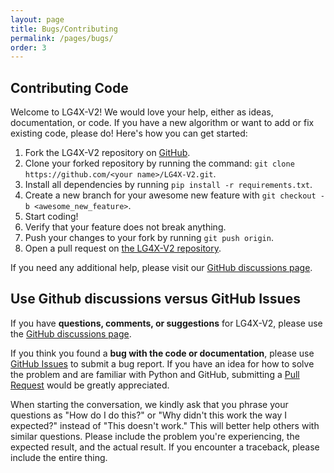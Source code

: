 ```yaml
---
layout: page
title: Bugs/Contributing
permalink: /pages/bugs/
order: 3
---
```


## Contributing Code

Welcome to LG4X-V2! We would love your help, either as ideas, documentation, or code. If you have a new algorithm or want to add or fix existing code, please do! Here's how you can get started:

1. Fork the LG4X-V2 repository on [GitHub](https://github.com/Julian-Hochhaus/LG4X-V2/fork).
2. Clone your forked repository by running the command: 
`git clone https://github.com/<your name>/LG4X-V2.git`.
3. Install all dependencies by running 
`pip install -r requirements.txt`.
4. Create a new branch for your awesome new feature with `git checkout -b <awesome_new_feature>`.
5. Start coding!
6. Verify that your feature does not break anything.
7. Push your changes to your fork by running `git push origin`.
8. Open a pull request on [the LG4X-V2 repository](https://github.com/Julian-Hochhaus/LG4X-V2/pulls).

If you need any additional help, please visit our [GitHub discussions page](https://github.com/Julian-Hochhaus/LG4X-V2/discussions).

## Use Github discussions versus GitHub Issues

If you have **questions, comments, or suggestions** for LG4X-V2, please use the [GitHub discussions page](https://github.com/Julian-Hochhaus/LG4X-V2/discussions).

If you think you found a **bug with the code or documentation**, please use [GitHub Issues](https://github.com/Julian-Hochhaus/LG4X-V2/issues) to submit a bug report. If you have an idea for how to solve the problem and are familiar with Python and GitHub, submitting a [Pull Request](https://github.com/Julian-Hochhaus/LG4X-V2/pulls) would be greatly appreciated.

When starting the conversation, we kindly ask that you phrase your questions as "How do I do this?" or "Why didn't this work the way I expected?" instead of "This doesn't work." This will better help others with similar questions. Please include the problem you're experiencing, the expected result, and the actual result. If you encounter a traceback, please include the entire thing.

